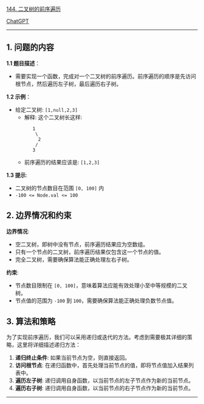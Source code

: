 [144. 二叉树的前序遍历](https://leetcode.cn/problems/binary-tree-preorder-traversal)

[ChatGPT](https://chat.openai.com/g/g-GsMNEr76r-c-master)

---

## 1. 问题的内容
**1.1 题目描述**：
- 需要实现一个函数，完成对一个二叉树的前序遍历。前序遍历的顺序是先访问根节点，然后遍历左子树，最后遍历右子树。

**1.2 示例**：
- 给定二叉树: `[1,null,2,3]`
  - 解释: 这个二叉树长这样:
    ```
       1
        \
         2
        /
       3
    ```
  - 前序遍历的结果应该是: `[1,2,3]`

**1.3 提示**:
- 二叉树的节点数目在范围 `[0, 100]` 内
- `-100 <= Node.val <= 100`

## 2. 边界情况和约束
**边界情况**:
- 空二叉树，即树中没有节点，前序遍历结果应为空数组。
- 只有一个节点的二叉树，前序遍历结果仅包含这一个节点的值。
- 完全二叉树，需要确保算法能正确处理左右子树。

**约束**:
- 节点数目限制在 `[0, 100]`，意味着算法应能有效处理小至中等规模的二叉树。
- 节点值的范围为 `-100` 到 `100`，需要确保算法能正确处理负数节点值。


## 3. 算法和策略

为了实现前序遍历，我们可以采用递归或迭代的方法。考虑到需要极其详细的策略，这里将详细描述递归方法：

1. **递归终止条件**: 如果当前节点为空，则直接返回。
2. **访问根节点**: 在递归函数中，首先处理当前节点的值，即将节点值加入结果列表中。
3. **遍历左子树**: 递归调用自身函数，以当前节点的左子节点作为新的当前节点。
4. **遍历右子树**: 递归调用自身函数，以当前节点的右子节点作为新的当前节点。

---